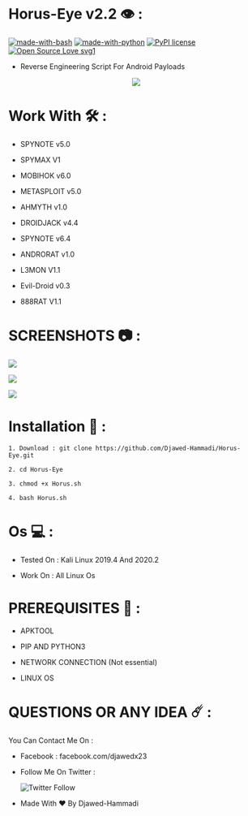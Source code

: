  Horus-Eye v2.2 👁️ : 
 ================

[![made-with-bash](https://img.shields.io/badge/Made%20with-Bash-1f425f.svg)](https://www.gnu.org/software/bash/) [![made-with-python](https://img.shields.io/badge/Made%20with-Python-1f425f.svg)](https://www.python.org/) [![PyPI license](https://img.shields.io/pypi/l/ansicolortags.svg)](https://pypi.python.org/pypi/ansicolortags/) [![Open Source Love svg1](https://badges.frapsoft.com/os/v1/open-source.svg?v=103)](https://github.com/ellerbrock/open-source-badges/)

 - Reverse Engineering Script For Android Payloads 

<p align="center">
  <img src="https://b.top4top.io/p_17044870g1.png" />
</p>

Work With 🛠️ : 
=============

 - SPYNOTE v5.0 

 - SPYMAX V1 

 - MOBIHOK v6.0

 - METASPLOIT v5.0

 - AHMYTH v1.0

 - DROIDJACK v4.4

 - SPYNOTE v6.4 

 - ANDRORAT v1.0
 
 - L3MON V1.1
 
 - Evil-Droid v0.3

 - 888RAT V1.1

SCREENSHOTS 📷 :
===========
![](https://c.top4top.io/p_1773kmhbn1.png)

![](https://g.top4top.io/p_1773gcnyd1.png)

![](https://e.top4top.io/p_1773mao2x1.png)

Installation 🤖 :
===============

```
1. Download : git clone https://github.com/Djawed-Hammadi/Horus-Eye.git

2. cd Horus-Eye

3. chmod +x Horus.sh

4. bash Horus.sh

```

Os 💻 : 
============================
- Tested On : Kali Linux 2019.4 And 2020.2

 - Work On : All Linux Os 

PREREQUISITES 💼 :
==============

 - APKTOOL  

 - PIP AND PYTHON3
 
 - NETWORK CONNECTION (Not essential)
 
 - LINUX OS 
 
 QUESTIONS OR ANY IDEA ☄️ : 
=============
You Can Contact Me On : 

- Facebook : facebook.com/djawedx23

- Follow Me On Twitter : 

   ![Twitter Follow](https://img.shields.io/twitter/follow/xlinex23?color=%231DA1F2&logo=Twitter&style=flat-square)

- Made With ❤️ By Djawed-Hammadi                                                            

